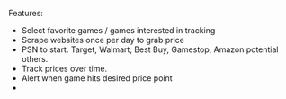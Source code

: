 Features:
- Select favorite games /  games interested in tracking
- Scrape websites once per day to grab price
- PSN to start. Target, Walmart, Best Buy, Gamestop, Amazon potential others.
- Track prices over time.
- Alert when game hits desired price point
- 
